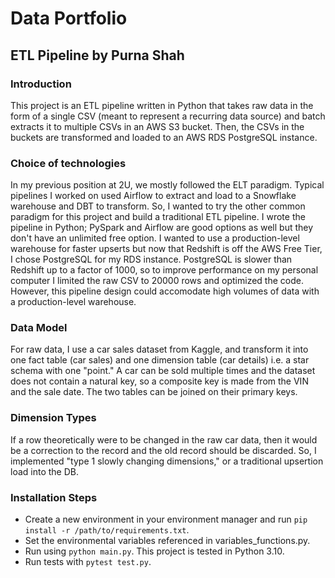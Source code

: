 # Data Portfolio
## ETL Pipeline by Purna Shah
### Introduction
This project is an ETL pipeline written in Python that takes raw data in the form of a single CSV (meant to represent a recurring data source) and batch extracts it to multiple CSVs in an AWS S3 bucket. Then, the CSVs in the buckets are transformed and loaded to an AWS RDS PostgreSQL instance.
### Choice of technologies
In my previous position at 2U, we mostly followed the ELT paradigm. Typical pipelines I worked on used Airflow to extract and load to a Snowflake warehouse and DBT to transform. So, I wanted to try the other common paradigm for this project and build a traditional ETL pipeline. I wrote the pipeline in Python; PySpark and Airflow are good options as well but they don't have an unlimited free option. I wanted to use a production-level warehouse for faster upserts but now that Redshift is off the AWS Free Tier, I chose PostgreSQL for my RDS instance. PostgreSQL is slower than Redshift up to a factor of 1000, so to improve performance on my personal computer I limited the raw CSV to 20000 rows and optimized the code. However, this pipeline design could accomodate high volumes of data with a production-level warehouse.
### Data Model
For raw data, I use a car sales dataset from Kaggle, and transform it into one fact table (car sales) and one dimension table (car details) i.e. a star schema with one "point." A car can be sold multiple times and the dataset does not contain a natural key, so a composite key is made from the VIN and the sale date. The two tables can be joined on their primary keys.
### Dimension Types
If a row theoretically were to be changed in the raw car data, then it would be a correction to the record and the old record should be discarded. So, I implemented "type 1 slowly changing dimensions," or a traditional upsertion load into the DB.
### Installation Steps
- Create a new environment in your environment manager and run `pip install -r /path/to/requirements.txt`.
- Set the environmental variables referenced in variables_functions.py.
- Run using `python main.py`. This project is tested in Python 3.10.
- Run tests with `pytest test.py`.
